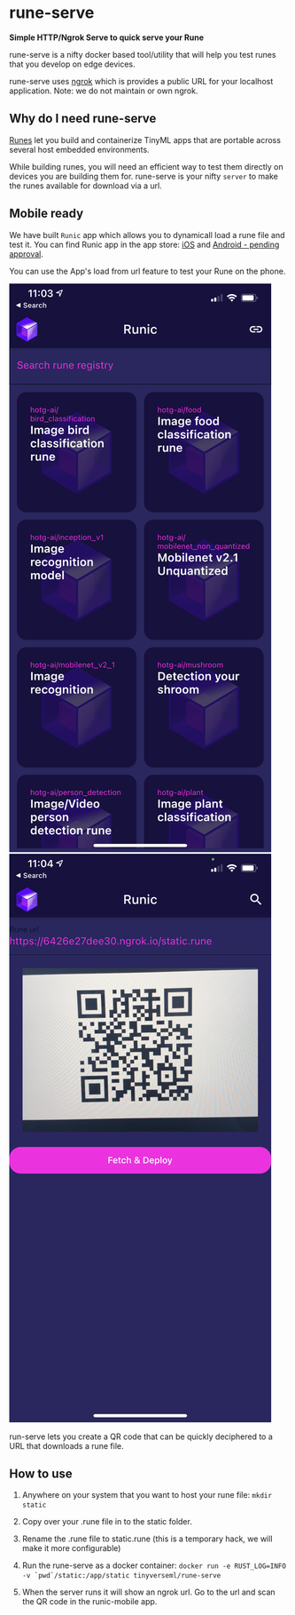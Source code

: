 # rune-serve
**Simple HTTP/Ngrok Serve to quick serve your Rune**

rune-serve is a nifty docker based tool/utility that will help you test runes that you develop on edge devices. 

rune-serve uses [ngrok](https://ngrok.com/) which is provides a public URL for your localhost application. Note: we do not maintain or own ngrok.

## Why do I need rune-serve
[Runes](https://github.com/hotg-ai/rune) let you build and containerize TinyML apps that are portable across several host embedded environments. 

While building runes, you will need an efficient way to test them directly on devices you are building them for. rune-serve is your nifty `server` to make the runes available for download via a url.

## Mobile ready
We have built `Runic` app which allows you to dynamicall load a rune file and test it. 
You can find Runic app in the app store: [iOS](https://apps.apple.com/us/app/runic-by-hotg-ai/id1550831458) and [Android - pending approval]().

You can use the App's load from url feature to test your Rune on the phone.

![Runic mobile](img/runic.PNG "Runic Moble")
![Runic mobile](img/runic-load.PNG "Runic load from rune-serve")

run-serve lets you create a QR code that can be quickly deciphered to a URL that downloads a rune file.

## How to use

1. Anywhere on your system that you want to host your rune file:
``` mkdir static ```

2. Copy over your .rune file in to the static folder.

3. Rename the .rune file to static.rune (this is a temporary hack, we will make it more configurable) 

4. Run the rune-serve as a docker container:
``` docker run -e RUST_LOG=INFO -v `pwd`/static:/app/static tinyverseml/rune-serve ```

5. When the server runs it will show an ngrok url. Go to the url and scan the QR code in the runic-mobile app.
